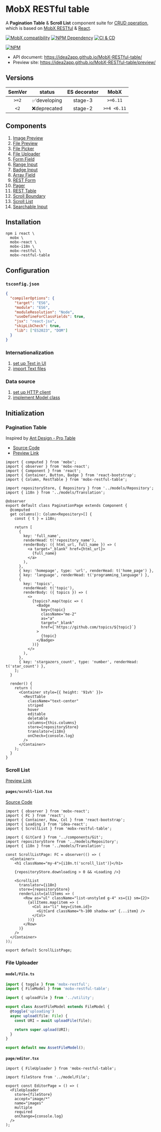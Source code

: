 # MobX RESTful table

A **Pagination Table** & **Scroll List** component suite for [CRUD operation][1], which is based on [MobX RESTful][2] & [React][3].

[![MobX compatibility](https://img.shields.io/badge/Compatible-1?logo=mobx&label=MobX%206%2F7)][4]
[![NPM Dependency](https://img.shields.io/librariesio/github/idea2app/MobX-RESTful-table.svg)][5]
[![CI & CD](https://github.com/idea2app/MobX-RESTful-table/actions/workflows/main.yml/badge.svg)][6]

[![NPM](https://nodei.co/npm/mobx-restful-table.png?downloads=true&downloadRank=true&stars=true)][7]

- API document: https://idea2app.github.io/MobX-RESTful-table/
- Preview site: https://idea2app.github.io/MobX-RESTful-table/preview/

## Versions

| SemVer |    status    | ES decorator |    MobX     |
| :----: | :----------: | :----------: | :---------: |
| `>=2`  | ✅developing |   stage-3    |  `>=6.11`   |
|  `<2`  | ❌deprecated |   stage-2    | `>=4 <6.11` |

## Components

1. [Image Preview](https://idea2app.github.io/MobX-RESTful-table/classes/ImagePreview.html)
2. [File Preview](https://idea2app.github.io/MobX-RESTful-table/functions/FilePreview-1.html)
3. [File Picker](https://idea2app.github.io/MobX-RESTful-table/classes/FilePicker.html)
4. [File Uploader](https://idea2app.github.io/MobX-RESTful-table/classes/FileUploader.html)
5. [Form Field](https://idea2app.github.io/MobX-RESTful-table/functions/FormField-1.html)
6. [Range Input](https://idea2app.github.io/MobX-RESTful-table/classes/RangeInput.html)
7. [Badge Input](https://idea2app.github.io/MobX-RESTful-table/classes/BadgeInput.html)
8. [Array Field](https://idea2app.github.io/MobX-RESTful-table/classes/ArrayField.html)
9. [REST Form](https://idea2app.github.io/MobX-RESTful-table/classes/RestForm.html)
10. [Pager](https://idea2app.github.io/MobX-RESTful-table/functions/Pager-1.html)
11. [REST Table](https://idea2app.github.io/MobX-RESTful-table/classes/RestTable.html)
12. [Scroll Boundary](https://idea2app.github.io/MobX-RESTful-table/functions/ScrollBoundary-1.html)
13. [Scroll List](https://idea2app.github.io/MobX-RESTful-table/classes/ScrollList.html)
14. [Searchable Input](https://idea2app.github.io/MobX-RESTful-table/classes/SearchableInput.html)

## Installation

```shell
npm i react \
  mobx \
  mobx-react \
  mobx-i18n \
  mobx-restful \
  mobx-restful-table
```

## Configuration

### `tsconfig.json`

```json
{
  "compilerOptions": {
    "target": "ES6",
    "module": "ES6",
    "moduleResolution": "Node",
    "useDefineForClassFields": true,
    "jsx": "react-jsx",
    "skipLibCheck": true,
    "lib": ["ES2023", "DOM"]
  }
}
```

### Internationalization

1. [set up Text in UI][8]
2. [import Text files][9]

### Data source

1. [set up HTTP client][10]
2. [implement Model class][11]

## Initialization

### Pagination Table

Inspired by [Ant Design - Pro Table](https://procomponents.ant.design/components/table)

- [Source Code][12]
- [Preview Link][13]

```tsx
import { computed } from 'mobx';
import { observer } from 'mobx-react';
import { Component } from 'react';
import { Container, Button, Badge } from 'react-bootstrap';
import { Column, RestTable } from 'mobx-restful-table';

import repositoryStore, { Repository } from '../models/Repository';
import { i18n } from '../models/Translation';

@observer
export default class PaginationPage extends Component {
  @computed
  get columns(): Column<Repository>[] {
    const { t } = i18n;

    return [
      {
        key: 'full_name',
        renderHead: t('repository_name'),
        renderBody: ({ html_url, full_name }) => (
          <a target="_blank" href={html_url}>
            {full_name}
          </a>
        ),
      },
      { key: 'homepage', type: 'url', renderHead: t('home_page') },
      { key: 'language', renderHead: t('programming_language') },
      {
        key: 'topics',
        renderHead: t('topic'),
        renderBody: ({ topics }) => (
          <>
            {topics?.map(topic => (
              <Badge
                key={topic}
                className="me-2"
                as="a"
                target="_blank"
                href={`https://github.com/topics/${topic}`}
              >
                {topic}
              </Badge>
            ))}
          </>
        ),
      },
      { key: 'stargazers_count', type: 'number', renderHead: t('star_count') },
    ];
  }

  render() {
    return (
      <Container style={{ height: '91vh' }}>
        <RestTable
          className="text-center"
          striped
          hover
          editable
          deletable
          columns={this.columns}
          store={repositoryStore}
          translator={i18n}
          onCheck={console.log}
        />
      </Container>
    );
  }
}
```

### Scroll List

[Preview Link][14]

#### `pages/scroll-list.tsx`

[Source Code][15]

```tsx
import { observer } from 'mobx-react';
import { FC } from 'react';
import { Container, Row, Col } from 'react-bootstrap';
import { Loading } from 'idea-react';
import { ScrollList } from 'mobx-restful-table';

import { GitCard } from '../components/Git';
import repositoryStore from '../models/Repository';
import { i18n } from '../models/Translation';

const ScrollListPage: FC = observer(() => (
  <Container>
    <h1 className="my-4">{i18n.t('scroll_list')}</h1>

    {repositoryStore.downloading > 0 && <Loading />}

    <ScrollList
      translator={i18n}
      store={repositoryStore}
      renderList={allItems => (
        <Row as="ul" className="list-unstyled g-4" xs={1} sm={2}>
          {allItems.map(item => (
            <Col as="li" key={item.id}>
              <GitCard className="h-100 shadow-sm" {...item} />
            </Col>
          ))}
        </Row>
      )}
    />
  </Container>
));

export default ScrollListPage;
```

### File Uploader

#### `model/File.ts`

```ts
import { toggle } from 'mobx-restful';
import { FileModel } from 'mobx-restful-table';

import { uploadFile } from '../utility';

export class AssetFileModel extends FileModel {
  @toggle('uploading')
  async upload(file: File) {
    const URI = await uploadFile(file);

    return super.upload(URI);
  }
}

export default new AssetFileModel();
```

#### `page/editor.tsx`

```tsx
import { FileUploader } from 'mobx-restful-table';

import fileStore from '../model/File';

export const EditorPage = () => (
  <FileUploader
    store={fileStore}
    accept="image/*"
    name="images"
    multiple
    required
    onChange={console.log}
  />
);
```

[1]: https://en.wikipedia.org/wiki/Create,_read,_update_and_delete
[2]: https://github.com/idea2app/MobX-RESTful
[3]: https://reactjs.org/
[4]: https://mobx.js.org/
[5]: https://libraries.io/npm/mobx-restful-table
[6]: https://github.com/idea2app/MobX-RESTful-table/actions/workflows/main.yml
[7]: https://nodei.co/npm/mobx-restful-table/
[8]: https://github.com/idea2app/Next-Bootstrap-TS/blob/main/models/Translation.ts
[9]: https://github.com/idea2app/Next-Bootstrap-TS/tree/main/translation
[10]: https://github.com/idea2app/Next-Bootstrap-TS/blob/main/models/Base.ts#L12-L24
[11]: https://github.com/idea2app/Next-Bootstrap-TS/blob/main/models/Repository.ts
[12]: https://github.com/idea2app/Next-Bootstrap-TS/blob/main/pages/pagination.tsx
[13]: https://next-bootstrap-ts.vercel.app/pagination/
[14]: https://next-bootstrap-ts.vercel.app/scroll-list/
[15]: https://github.com/idea2app/Next-Bootstrap-TS/blob/main/pages/scroll-list.tsx
